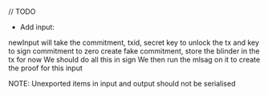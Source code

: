 // TODO


- Add input:

newInput will take the commitment, txid, secret key to unlock the tx and key to sign commitment to zero
create fake commitment, store the blinder in the tx for now
We should do all this in sign
We then run the mlsag on it to create the proof for this input

NOTE: Unexported items in input and output should not be serialised